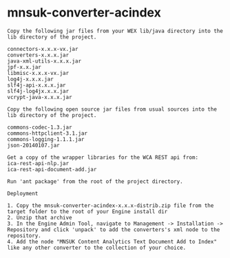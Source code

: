 # mnsuk-converter-acindex


    Copy the following jar files from your WEX lib/java directory into the lib directory of the project. 
    
    connectors-x.x.x-vx.jar
    converters-x.x.x.jar
    java-xml-utils-x.x.x.jar
    jpf-x.x.jar
    libmisc-x.x.x-vx.jar
    log4j-x.x.x.jar
    slf4j-api-x.x.x.jar
    slf4j-log4jx.x.x.jar
    vcrypt-java-x.x.x.jar
    
    Copy the following open source jar files from usual sources into the lib directory of the project.
    
    commons-codec-1.3.jar
    commons-httpclient-3.1.jar
    commons-logging-1.1.1.jar
    json-20140107.jar
    
    Get a copy of the wrapper libraries for the WCA REST api from: 
    ica-rest-api-nlp.jar
    ica-rest-api-document-add.jar
    
    Run 'ant package' from the root of the project directory. 
    
    Deployment
    
    1. Copy the mnsuk-converter-acindex-x.x.x-distrib.zip file from the target folder to the root of your Engine install dir
    2. Unzip that archive
    3. In the Engine Admin Tool, navigate to Management -> Installation -> Repository and click 'unpack' to add the converters's xml node to the repository.
    4. Add the node "MNSUK Content Analytics Text Document Add to Index" like any other converter to the collection of your choice.


    
    

